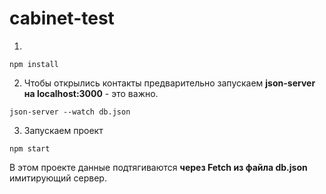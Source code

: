 # cabinet-test

1.
```
npm install
```
2. Чтобы открылись контакты предварительно запускаем **json-server на localhost:3000** - это важно.
```
json-server --watch db.json
```
3. Запускаем проект
```
npm start
```
В этом проекте данные подтягиваются **через Fetch из файла db.json** имитирующий сервер.
